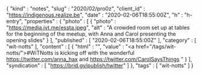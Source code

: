 {
  "kind" : "notes",
  "slug" : "2020/02/pro0z",
  "client_id" : "https://indigenous.realize.be",
  "date" : "2020-02-06T18:55:00Z",
  "h" : "h-entry",
  "properties" : {
    "photo" : [ {
      "photo" : "https://media.jvt.me/essta.jpeg",
      "alt" : "A crowded room set up at tables for the beginning of the meetup, with Anna and Carol presenting the opening slides"
    } ],
    "published" : [ "2020-02-06T18:55:00Z" ],
    "category" : [ "wit-notts" ],
    "content" : [ {
      "html" : "",
      "value" : "<a href=\"/tags/wit-notts/\">#WiTNotts</a> is kicking off with the wonderful https://twitter.com/anna_hax and https://twitter.com/CarolSaysThings "
    } ],
    "syndication" : [ "https://brid.gy/publish/twitter" ]
  },
  "tags" : [ "wit-notts" ]
}
